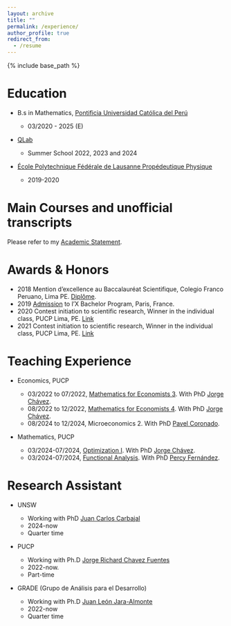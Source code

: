 ```yaml
---
layout: archive
title: ""
permalink: /experience/
author_profile: true
redirect_from:
  - /resume
---
```


{% include base_path %}


Education
======

* B.s in Mathematics, [Pontificia Universidad Católica del Perú](https://www.pucp.edu.pe/carrera/matematicas/)
  * 03/2020 - 2025 (E)

* [QLab](https://qlab.pucp.edu.pe/)
  * Summer School 2022, 2023 and 2024 

* [École Polytechnique Fédérale de Lausanne Propédeutique Physique](https://www.epfl.ch/en/)
  * 2019-2020

Main Courses and unofficial transcripts
======

Please refer to my [Academic Statement](https://MarceloGallardoB.github.io/files/academic_statement.pdf).

Awards & Honors
======

* 2018 Mention d’excellence au Baccalauréat Scientifique, Colegio Franco Peruano, Lima PE. [Diplôme](https://MarceloGallardoB.github.io/files/notes_bac.pdf).
* 2019 [Admission](https://MarceloGallardoB.github.io/files/admission_l_X.pdf) to l’X Bachelor Program, Paris, France.
* 2020 Contest initiation to scientific research, Winner in the individual class, PUCP Lima, PE.  <a href="https://facultad.pucp.edu.pe/generales-ciencias/evento/ganadores-del-concurso-proyecto-iniciacion-la-investigacion-2020/" role="button" target="_blank"> Link </a>
* 2021 Contest initiation to scientific research, Winner in the individual class, PUCP Lima, PE. <a href="https://facultad.pucp.edu.pe/generales-ciencias/nota-de-prensa/ganadores-ee-gg-cc-2021/" role="button" target="_blank"> Link </a>

Teaching Experience
======
* Economics, PUCP
  * 03/2022 to 07/2022, [Mathematics for Economists 3](https://drive.google.com/drive/folders/1OYpuLyB-UFUBMWVZcSQYUNy0VU0detU0?usp=sharing). With PhD [Jorge Chávez](https://www.pucp.edu.pe/profesor/jorge-chavez-fuentes).
  * 08/2022 to 12/2022, [Mathematics for Economists 4](https://drive.google.com/drive/folders/1uUf2qqCVaAEA85aDHuXdz7JI3YZ5gqfC?usp=sharing). With PhD [Jorge Chávez](https://www.pucp.edu.pe/profesor/jorge-chavez-fuentes).
  * 08/2024 to 12/2024, Microeconomics 2. With PhD [Pavel Coronado](https://www.pucp.edu.pe/profesor/pavel-coronado-castellanos).

* Mathematics, PUCP
  * 03/2024-07/2024, [Optimization I](https://github.com/MarceloGallardoB/MarceloGallardoB.github.io/blob/main/_pages/iop224). With PhD [Jorge Chávez](https://www.pucp.edu.pe/profesor/jorge-chavez-fuentes).
  * 03/2024-07/2024, [Functional Analysis](https://drive.google.com/drive/folders/1lD99RwfWYUWvziG2Ml_OvDFc_XVVqVlq?usp=sharing). With PhD [Percy Fernández](https://www.pucp.edu.pe/profesor/percy-fernandez-sanchez).

Research Assistant
======

* UNSW
  * Working with PhD [Juan Carlos Carbajal](https://sites.google.com/site/carbajaleconomics/home) 
  * 2024-now
  * Quarter time
    
* PUCP
  * Working with Ph.D [Jorge Richard Chavez Fuentes](https://www.pucp.edu.pe/profesor/jorge-chavez-fuentes)
  * 2022-now.
  * Part-time
    
* GRADE (Grupo de Análisis para el Desarrollo)
  * Working with Ph.D [Juan León Jara-Almonte](https://www.grade.org.pe/investigadores/personal/jleon/)
  * 2022-now
  * Quarter time



